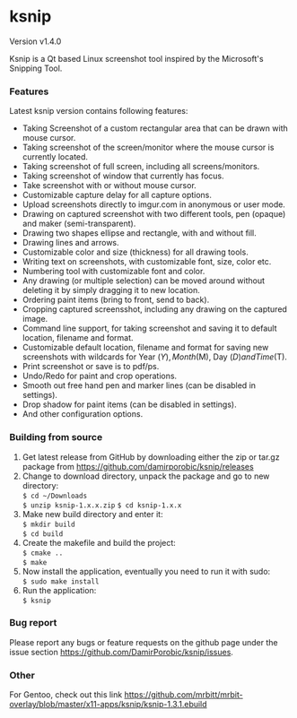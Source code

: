 # ksnip

Version v1.4.0

Ksnip is a Qt based Linux screenshot tool inspired by the Microsoft's Snipping Tool.

### Features
Latest ksnip version contains following features:
* Taking Screenshot of a custom rectangular area that can be drawn with mouse cursor.
* Taking screenshot of the screen/monitor where the mouse cursor is currently located.
* Taking screenshot of full screen, including all screens/monitors.
* Taking screenshot of window that currently has focus.
* Take screenshot with or without mouse cursor.
* Customizable capture delay for all capture options.
* Upload screenshots directly to imgur.com in anonymous or user mode.
* Drawing on captured screenshot with two different tools, pen (opaque) and maker (semi-transparent).
* Drawing two shapes ellipse and rectangle, with and without fill.
* Drawing lines and arrows.
* Customizable color and size (thickness) for all drawing tools.
* Writing text on screenshots, with customizable font, size, color etc.
* Numbering tool with customizable font and color.
* Any drawing (or multiple selection) can be moved around without deleting it by simply dragging it to new location.
* Ordering paint items (bring to front, send to back).
* Cropping captured screensshot, including any drawing on the captured image.
* Command line support, for taking screenshot and saving it to default location, filename and format.
* Customizable default location, filename and format for saving new screenshots with wildcards for Year ($Y), Month ($M), Day ($D) and Time ($T).
* Print screenshot or save is to pdf/ps.
* Undo/Redo for paint and crop operations.
* Smooth out free hand pen and marker lines (can be disabled in settings).
* Drop shadow for paint items (can be disabled in settings).
* And other configuration options.


### Building from source

1. Get latest release from GitHub by downloading either the zip or tar.gz package from https://github.com/damirporobic/ksnip/releases  
2. Change to download directory, unpack the package and go to new directory:  
    `$ cd ~/Downloads`    
    `$ unzip ksnip-1.x.x.zip`
    `$ cd ksnip-1.x.x`
3. Make new build directory and enter it:  
    `$ mkdir build`  
    `$ cd build`  
4. Create the makefile and build the project:  
    `$ cmake ..`  
    `$ make`  
5. Now install the application, eventually you need to run it with sudo:  
    `$ sudo make install`  
5. Run the application:  
    `$ ksnip`  


### Bug report
Please report any bugs or feature requests on the github page under the issue section https://github.com/DamirPorobic/ksnip/issues.


### Other
For Gentoo, check out this link https://github.com/mrbitt/mrbit-overlay/blob/master/x11-apps/ksnip/ksnip-1.3.1.ebuild
